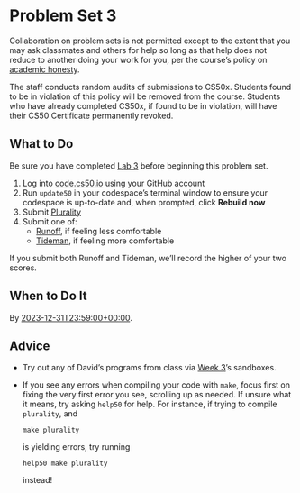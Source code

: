 Problem Set 3
=============

Collaboration on problem sets is not permitted except to the extent that you may ask classmates and others for help so long as that help does not reduce to another doing your work for you, per the course’s policy on [academic honesty](../../syllabus/#academic-honesty).

The staff conducts random audits of submissions to CS50x. Students found to be in violation of this policy will be removed from the course. Students who have already completed CS50x, if found to be in violation, will have their CS50 Certificate permanently revoked.

What to Do
----------

Be sure you have completed [Lab 3](../../labs/3/) before beginning this problem set.

1.  Log into [code.cs50.io](https://code.cs50.io) using your GitHub account
2.  Run `update50` in your codespace’s terminal window to ensure your codespace is up-to-date and, when prompted, click **Rebuild now**
3.  Submit [Plurality](plurality/)
4.  Submit one of:
    *   [Runoff](runoff/), if feeling less comfortable
    *   [Tideman](tideman/), if feeling more comfortable

If you submit both Runoff and Tideman, we’ll record the higher of your two scores.

When to Do It
-------------

By [2023-12-31T23:59:00+00:00](https://time.cs50.io/20231231T235900Z).

Advice
------

*   Try out any of David’s programs from class via [Week 3](../../weeks/3/)’s sandboxes.
*   If you see any errors when compiling your code with `make`, focus first on fixing the very first error you see, scrolling up as needed. If unsure what it means, try asking `help50` for help. For instance, if trying to compile `plurality`, and
    
        make plurality
        
    
    is yielding errors, try running
    
        help50 make plurality
        
    
    instead!